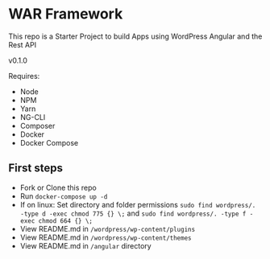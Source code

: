 # WAR Framework
This repo is a Starter Project to build Apps using WordPress Angular and the Rest API

v0.1.0

Requires:

* Node
* NPM
* Yarn
* NG-CLI
* Composer
* Docker
* Docker Compose

## First steps

* Fork or Clone this repo
* Run `docker-compose up -d`
* If on linux: Set directory and folder permissions `sudo find wordpress/. -type d -exec chmod 775 {} \;`  and `sudo find wordpress/. -type f -exec chmod 664 {} \;`
* View README.md in `/wordpress/wp-content/plugins`
* View README.md in `/wordpress/wp-content/themes`
* View README.md in `/angular` directory
